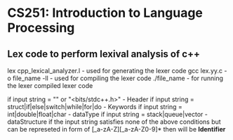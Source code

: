# CS251: Introduction to Language Processing

## Lex code to perform lexival analysis of c++

lex cpp_lexical_analyzer.l - used for generating the lexer code
gcc lex.yy.c -o file_name -ll - used for compiling the lexer code
./file_name - for running the lexer compiled lexer code

if input string = "<iostream>" or "<bits/stdc++.h>" - Header
if input string = struct|if|else|switch|while|for|do - Keywords
if input string = int|double|float|char - dataType
if input string = stack|queue|vector - dataStructure
if the input string satisfies none of the above conditions but can be represeted in form of [_a-zA-Z][_a-zA-Z0-9]* then  will be **Identifier**
